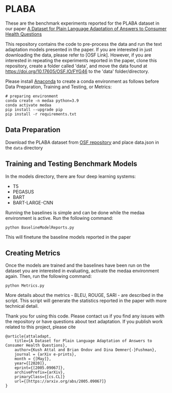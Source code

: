 # PLABA

These are the benchmark experiments reported for the PLABA dataset in our paper [A Dataset for Plain Language Adaptation of Answers to Consumer Health Questions](https://arxiv.org/pdf/2201.12888.pdf)

This repository contains the code to pre-process the data and run the text adaptation models presented in the paper.
If you are interested in just downloading the data, please refer to [OSF Link]. However, if you are interested in repeating the experiments reported in the paper, clone this repository, create a folder called 'data', and move the data found at https://doi.org/10.17605/OSF.IO/FYG46 to the 'data' folder/directory.

Please install [Anaconda](https://www.anaconda.com/distribution/) to create a conda environment as follows before Data Preparation, Training and Testing, or Metrics:
```shell script
# preparing environment
conda create -n medaa python=3.9
conda activate medaa
pip install --upgrade pip
pip install -r requirements.txt
```

## Data Preparation
Download the PLABA dataset from [OSF repository](https://doi.org/10.17605/OSF.IO/PC594) and place data.json in the `data` directory

## Training and Testing Benchmark Models
In the models directory, there are four deep learning systems:

* T5
* PEGASUS
* BART
* BART-LARGE-CNN

Running the baselines is simple and can be done while the medaa environment is active. Run the following command:

```
python BaselineModelReports.py
```
This will finetune the baseline models reported in the paper

## Creating Metrics

Once the models are trained and the baselines have been run on the dataset you are interested in evaluating, activate the medaa environment again. 
Then, run the following command:

```
python Metrics.py
```
More details about the metrics - BLEU, ROUGE, SARI - are described in the script. This script will generate the statistics reported in the paper with more technical detail.

Thank you for using this code. Please contact us if you find any issues with the repository or have questions about text adaptation. If you publish work related to this project, please cite
```
@article{attaladapt,
    title={A Dataset for Plain Language Adaptation of Answers to Consumer Health Questions},
    author={Kush Attal and Brian Ondov and Dina Demner{-}Fushman},
    journal = {arXiv e-prints}, 
    month = {[May]},
    year={[2020]},
    eprint={[2005.09067]},
    archivePrefix={arXiv},
    primaryClass={[cs.CL]}
    url={[https://arxiv.org/abs/2005.09067]}
}
